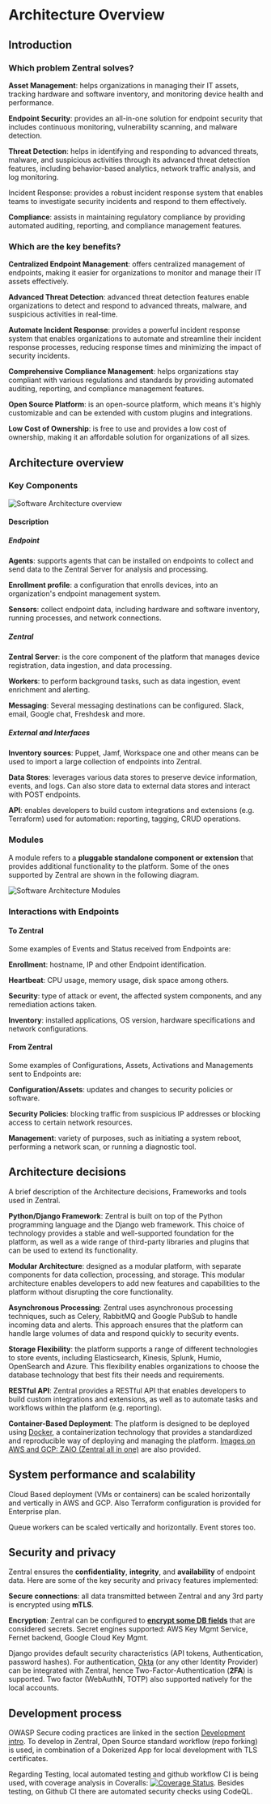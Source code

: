 # Architecture Overview

## Introduction

### Which problem Zentral solves?
**Asset Management**: helps organizations in managing their IT assets, tracking hardware and software inventory, and monitoring device health and performance.

**Endpoint Security**: provides an all-in-one solution for endpoint security that includes continuous monitoring, vulnerability scanning, and malware detection.

**Threat Detection**: helps in identifying and responding to advanced threats, malware, and suspicious activities through its advanced threat detection features, including behavior-based analytics, network traffic analysis, and log monitoring.

Incident Response: provides a robust incident response system that enables teams to investigate security incidents and respond to them effectively.

**Compliance**: assists in maintaining regulatory compliance by providing automated auditing, reporting, and compliance management features.

### Which are the key benefits?
**Centralized Endpoint Management**: offers centralized management of endpoints, making it easier for organizations to monitor and manage their IT assets effectively.

**Advanced Threat Detection**: advanced threat detection features enable organizations to detect and respond to advanced threats, malware, and suspicious activities in real-time.

**Automate Incident Response**: provides a powerful incident response system that enables organizations to automate and streamline their incident response processes, reducing response times and minimizing the impact of security incidents.

**Comprehensive Compliance Management**: helps organizations stay compliant with various regulations and standards by providing automated auditing, reporting, and compliance management features.

**Open Source Platform**: is an open-source platform, which means it's highly customizable and can be extended with custom plugins and integrations.

**Low Cost of Ownership**: is free to use and provides a low cost of ownership, making it an affordable solution for organizations of all sizes.


## Architecture overview

### Key Components

![Software Architecture overview](/images/architecture/key_components.svg)

#### Description

##### Endpoint

**Agents**: supports agents that can be installed on endpoints to collect and send data to the Zentral Server for analysis and processing.

**Enrollment profile**: a configuration that enrolls devices, into an organization's endpoint management system.

**Sensors**: collect endpoint data, including hardware and software inventory, running processes, and network connections.

##### Zentral

**Zentral Server**: is the core component of the platform that manages device registration, data ingestion, and data processing.

**Workers**: to perform background tasks, such as data ingestion, event enrichment and alerting.

**Messaging**: Several messaging destinations can be configured. Slack, email, Google chat, Freshdesk and more.

##### External and Interfaces

**Inventory sources**: Puppet, Jamf, Workspace one and other means can be used to import a large collection of endpoints into Zentral.

**Data Stores**: leverages various data stores to preserve device information, events, and logs. Can also store data to external data stores and interact with POST endpoints.

**API**: enables developers to build custom integrations and extensions (e.g. Terraform) used for automation: reporting, tagging, CRUD operations.

### Modules

A module refers to a **pluggable standalone component or extension** that provides additional functionality to the platform. Some of the ones supported by Zentral are shown in the following diagram.

![Software Architecture Modules](/images/architecture/modules.svg)

### Interactions with Endpoints

#### To Zentral

Some examples of Events and Status received from Endpoints  are:

**Enrollment**: hostname, IP and other Endpoint identification.

**Heartbeat**: CPU usage, memory usage, disk space among others. 

**Security**: type of attack or event, the affected system components, and any remediation actions taken.

**Inventory**: installed applications, OS version, hardware specifications  and network configurations.

#### From Zentral

Some examples of Configurations, Assets, Activations and Managements sent to Endpoints  are:

**Configuration/Assets**: updates and changes to security policies or software.

**Security Policies**: blocking traffic from suspicious IP addresses or blocking access to certain network resources.

**Management**: variety of purposes, such as initiating a system reboot, performing a network scan, or running a diagnostic tool.


## Architecture decisions

A brief description of the Architecture decisions, Frameworks and tools used in Zentral.

**Python/Django Framework**: Zentral is built on top of the Python programming language and the Django web framework. This choice of technology provides a stable and well-supported foundation for the platform, as well as a wide range of third-party libraries and plugins that can be used to extend its functionality.

**Modular Architecture**: designed as a modular platform, with separate components for data collection, processing, and storage. This modular architecture enables developers to add new features and capabilities to the platform without disrupting the core functionality.

**Asynchronous Processing**: Zentral uses asynchronous processing techniques, such as Celery, RabbitMQ and Google PubSub to handle incoming data and alerts. This approach ensures that the platform can handle large volumes of data and respond quickly to security events.

**Storage Flexibility**: the platform supports a range of different technologies to store events, including Elasticsearch, Kinesis, Splunk, Humio, OpenSearch and Azure. This flexibility enables organizations to choose the database technology that best fits their needs and requirements.

**RESTful API**: Zentral provides a RESTful API that enables developers to build custom integrations and extensions, as well as to automate tasks and workflows within the platform (e.g. reporting).

**Container-Based Deployment**: The platform is designed to be deployed using [Docker](/deployment/docker-compose), a containerization technology that provides a standardized and reproducible way of deploying and managing the platform.  [Images on AWS and GCP: ZAIO (Zentral all in one)](/deployment/) are also provided.

## System performance and scalability

Cloud Based deployment (VMs or containers) can be scaled horizontally and vertically in AWS and GCP. Also Terraform configuration is provided for Enterprise plan.

Queue workers can be scaled vertically and horizontally. Event stores too.

## Security and privacy

Zentral ensures the **confidentiality**, **integrity**, and **availability** of endpoint data. Here are some of the key security and privacy features implemented:

**Secure connections**: all data transmitted between Zentral and any 3rd party is encrypted using **mTLS**.

**Encryption**: Zentral can be configured to [**encrypt some DB fields**](/configuration/secret_engines/) that are considered secrets. Secret engines supported: AWS Key Mgmt Service, Fernet backend, Google Cloud Key Mgmt.

Django provides default security characteristics (API tokens, Authentication, password hashes). For authentication, [Okta](/configuration/okta_saml/) (or any other Identity Provider) can be integrated with Zentral, hence Two-Factor-Authentication (**2FA**) is supported. Two factor (WebAuthN, TOTP) also supported natively for the local accounts.

## Development process

OWASP Secure coding practices are linked in the section [Development intro](/development/). To develop in Zentral, Open Source standard workflow (repo forking) is used, in combination of a Dokerized App for local development with TLS certificates.

Regarding Testing, local automated testing and github workflow CI is being used, with coverage analysis in Coveralls: [![Coverage Status](https://coveralls.io/repos/github/zentralopensource/zentral/badge.svg?branch=main)](https://coveralls.io/github/zentralopensource/zentral?branch=main).
Besides testing, on Github CI there are automated security checks using CodeQL.
